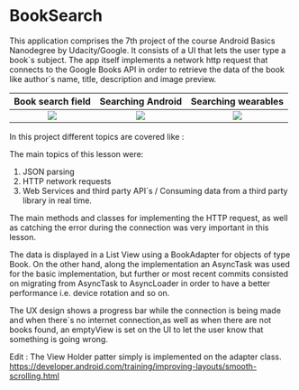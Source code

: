 # BookSearch

This application comprises the 7th project of the course Android Basics Nanodegree by Udacity/Google. It consists of a UI that lets the user type a book´s subject. The app itself implements a network http request that connects to the Google Books API in order to retrieve the data of the book like author´s name, title, description and image preview. 

Book search field           |  Searching Android         |   Searching wearables         |
:-------------------------:|:-------------------------:|:-------------------------:|
![](https://cloud.githubusercontent.com/assets/23319417/23269598/c25ef2b2-f9b6-11e6-9281-0524dd538fe0.png)  |  ![](https://cloud.githubusercontent.com/assets/23319417/23269599/c284eada-f9b6-11e6-9b52-272cd4d1bf45.png) |  ![](https://cloud.githubusercontent.com/assets/23319417/23269600/c292c452-f9b6-11e6-9e8c-6747e4e670c3.png) |


In this project different topics are covered like : 

The main topics of this lesson were:
1. JSON parsing
2. HTTP network requests
3. Web Services and third party API´s / Consuming data from a third party library in real time.

The main methods and classes for implementing the HTTP request, as well as catching the error during the connection was very important in this lesson. 

The data is displayed in a List View using a BookAdapter for objects of type Book.
On the other hand, along the implementation an AsyncTask was used for the basic implementation, but further or most recent commits consisted on migrating from AsyncTask to AsyncLoader in order to have a better performance i.e. device rotation and so on. 

The UX design shows a progress bar while the connection is being made and when there´s no internet connection,as well as when there are not books found, an emptyView is set on the UI to let the user know that something is going wrong.

Edit : 
The View Holder patter simply is implemented on the adapter class.
https://developer.android.com/training/improving-layouts/smooth-scrolling.html
 
